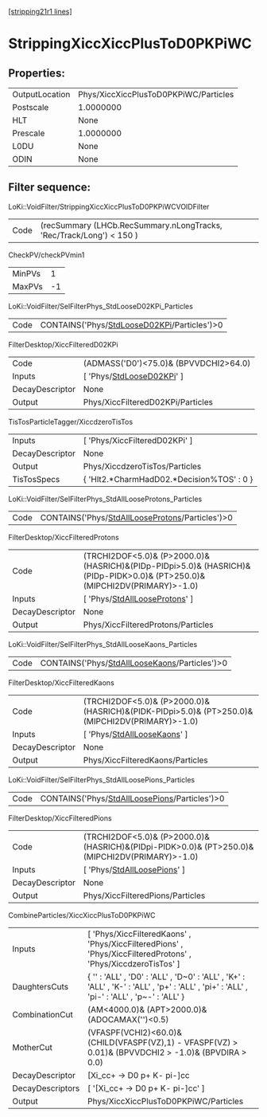 [[stripping21r1 lines]](./stripping21r1-index)

# StrippingXiccXiccPlusToD0PKPiWC

## Properties:

|                |                                       |
|----------------|---------------------------------------|
| OutputLocation | Phys/XiccXiccPlusToD0PKPiWC/Particles |
| Postscale      | 1.0000000                             |
| HLT            | None                                  |
| Prescale       | 1.0000000                             |
| L0DU           | None                                  |
| ODIN           | None                                  |

## Filter sequence:

LoKi::VoidFilter/StrippingXiccXiccPlusToD0PKPiWCVOIDFilter

|      |                                                                      |
|------|----------------------------------------------------------------------|
| Code | (recSummary (LHCb.RecSummary.nLongTracks, 'Rec/Track/Long') \< 150 ) |

CheckPV/checkPVmin1

|        |     |
|--------|-----|
| MinPVs | 1   |
| MaxPVs | -1  |

LoKi::VoidFilter/SelFilterPhys_StdLooseD02KPi_Particles

|      |                                                                                                |
|------|------------------------------------------------------------------------------------------------|
| Code | CONTAINS('Phys/[StdLooseD02KPi](./stripping21r1-commonparticles-stdloosed02kpi)/Particles')\>0 |

FilterDesktop/XiccFilteredD02KPi

|                 |                                                                               |
|-----------------|-------------------------------------------------------------------------------|
| Code            | (ADMASS('D0')\<75.0)& (BPVVDCHI2\>64.0)                                       |
| Inputs          | [ 'Phys/[StdLooseD02KPi](./stripping21r1-commonparticles-stdloosed02kpi)' ] |
| DecayDescriptor | None                                                                          |
| Output          | Phys/XiccFilteredD02KPi/Particles                                             |

TisTosParticleTagger/XiccdzeroTisTos

|                 |                                             |
|-----------------|---------------------------------------------|
| Inputs          | [ 'Phys/XiccFilteredD02KPi' ]             |
| DecayDescriptor | None                                        |
| Output          | Phys/XiccdzeroTisTos/Particles              |
| TisTosSpecs     | { 'Hlt2.\*CharmHadD02.\*Decision%TOS' : 0 } |

LoKi::VoidFilter/SelFilterPhys_StdAllLooseProtons_Particles

|      |                                                                                                        |
|------|--------------------------------------------------------------------------------------------------------|
| Code | CONTAINS('Phys/[StdAllLooseProtons](./stripping21r1-commonparticles-stdalllooseprotons)/Particles')\>0 |

FilterDesktop/XiccFilteredProtons

|                 |                                                                                                                                 |
|-----------------|---------------------------------------------------------------------------------------------------------------------------------|
| Code            | (TRCHI2DOF\<5.0)& (P\>2000.0)& (HASRICH)&(PIDp-PIDpi\>5.0)& (HASRICH)&(PIDp-PIDK\>0.0)& (PT\>250.0)& (MIPCHI2DV(PRIMARY)\>-1.0) |
| Inputs          | [ 'Phys/[StdAllLooseProtons](./stripping21r1-commonparticles-stdalllooseprotons)' ]                                           |
| DecayDescriptor | None                                                                                                                            |
| Output          | Phys/XiccFilteredProtons/Particles                                                                                              |

LoKi::VoidFilter/SelFilterPhys_StdAllLooseKaons_Particles

|      |                                                                                                    |
|------|----------------------------------------------------------------------------------------------------|
| Code | CONTAINS('Phys/[StdAllLooseKaons](./stripping21r1-commonparticles-stdallloosekaons)/Particles')\>0 |

FilterDesktop/XiccFilteredKaons

|                 |                                                                                                     |
|-----------------|-----------------------------------------------------------------------------------------------------|
| Code            | (TRCHI2DOF\<5.0)& (P\>2000.0)& (HASRICH)&(PIDK-PIDpi\>5.0)& (PT\>250.0)& (MIPCHI2DV(PRIMARY)\>-1.0) |
| Inputs          | [ 'Phys/[StdAllLooseKaons](./stripping21r1-commonparticles-stdallloosekaons)' ]                   |
| DecayDescriptor | None                                                                                                |
| Output          | Phys/XiccFilteredKaons/Particles                                                                    |

LoKi::VoidFilter/SelFilterPhys_StdAllLoosePions_Particles

|      |                                                                                                    |
|------|----------------------------------------------------------------------------------------------------|
| Code | CONTAINS('Phys/[StdAllLoosePions](./stripping21r1-commonparticles-stdallloosepions)/Particles')\>0 |

FilterDesktop/XiccFilteredPions

|                 |                                                                                                     |
|-----------------|-----------------------------------------------------------------------------------------------------|
| Code            | (TRCHI2DOF\<5.0)& (P\>2000.0)& (HASRICH)&(PIDpi-PIDK\>0.0)& (PT\>250.0)& (MIPCHI2DV(PRIMARY)\>-1.0) |
| Inputs          | [ 'Phys/[StdAllLoosePions](./stripping21r1-commonparticles-stdallloosepions)' ]                   |
| DecayDescriptor | None                                                                                                |
| Output          | Phys/XiccFilteredPions/Particles                                                                    |

CombineParticles/XiccXiccPlusToD0PKPiWC

|                  |                                                                                                                                            |
|------------------|--------------------------------------------------------------------------------------------------------------------------------------------|
| Inputs           | [ 'Phys/XiccFilteredKaons' , 'Phys/XiccFilteredPions' , 'Phys/XiccFilteredProtons' , 'Phys/XiccdzeroTisTos' ]                            |
| DaughtersCuts    | { '' : 'ALL' , 'D0' : 'ALL' , 'D~0' : 'ALL' , 'K+' : 'ALL' , 'K-' : 'ALL' , 'p+' : 'ALL' , 'pi+' : 'ALL' , 'pi-' : 'ALL' , 'p~-' : 'ALL' } |
| CombinationCut   | (AM\<4000.0)& (APT\>2000.0)& (ADOCAMAX('')\<0.5)                                                                                           |
| MotherCut        | (VFASPF(VCHI2)\<60.0)&(CHILD(VFASPF(VZ),1) - VFASPF(VZ) \> 0.01)& (BPVVDCHI2 \> -1.0)& (BPVDIRA \> 0.0)                                    |
| DecayDescriptor  | [Xi_cc+ -\> D0 p+ K- pi-]cc                                                                                                              |
| DecayDescriptors | [ '[Xi_cc+ -\> D0 p+ K- pi-]cc' ]                                                                                                      |
| Output           | Phys/XiccXiccPlusToD0PKPiWC/Particles                                                                                                      |

